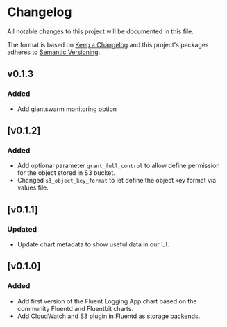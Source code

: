 # Changelog

All notable changes to this project will be documented in this file.

The format is based on [Keep a Changelog](http://keepachangelog.com/en/1.0.0/)
and this project's packages adheres to [Semantic Versioning](http://semver.org/spec/v2.0.0.html).

## v0.1.3 

### Added

- Add giantswarm monitoring option

## [v0.1.2] 

### Added

- Add optional parameter `grant_full_control` to allow define permission for the object stored in S3 bucket.
- Changed `s3_object_key_format` to let define the object key format via values file.

## [v0.1.1] 

### Updated

- Update chart metadata to show useful data in our UI.

## [v0.1.0] 

### Added

- Add first version of the Fluent Logging App chart based on the community Fluentd and Fluentbit charts.
- Add CloudWatch and S3 plugin in Fluentd as storage backends. 
